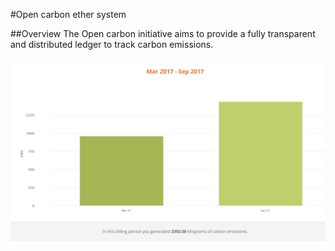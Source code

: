 #Open carbon ether system

##Overview
The Open carbon initiative aims to provide a fully transparent and distributed ledger to track carbon emissions.


![Energy Dashboard data](/images/energy-dashboard.png)